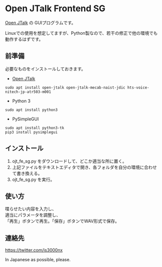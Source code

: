 Open JTalk Frontend SG
====

[Open JTalk](http://open-jtalk.sourceforge.net/) の GUIプログラムです。

Linuxでの使用を想定してますが、Python製なので、若干の修正で他の環境でも動作するはずです。

## 前準備

必要なものをインストールしておきます。

* [Open JTalk](http://open-jtalk.sourceforge.net/)
```
sudo apt install open-jtalk open-jtalk-mecab-naist-jdic hts-voice-nitech-jp-atr503-m001
```
* Python 3
```
sudo apt install python3
```
* PySimpleGUI
```
sudo apt install python3-tk
pip3 install pysimplegui
```

## インストール

1. ojt_fe_sg.py をダウンロードして、どこか適当な所に置く。
2. 上記ファイルをテキストエディタで開き、各フォルダを自分の環境に合わせて書き換える。
3. ojt_fe_sg.py を実行。

## 使い方

喋らせたい内容を入力し、  
適当にパラメータを調整し、  
「再生」ボタンで再生。「保存」ボタンでWAV形式で保存。


## 連絡先

https://twitter.com/is3000nx

In Japanese as possible, please.
